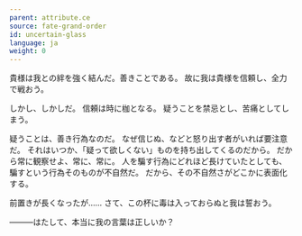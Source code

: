 ```yaml
---
parent: attribute.ce
source: fate-grand-order
id: uncertain-glass
language: ja
weight: 0
---
```


貴様は我との絆を強く結んだ。善きことである。
故に我は貴様を信頼し、全力で戦おう。

しかし、しかしだ。
信頼は時に枷となる。
疑うことを禁忌とし、苦痛としてしまう。

疑うことは、善き行為なのだ。
なぜ信じぬ、などと怒り出す者がいれば要注意だ。
それはいつか、「疑って欲しくない」ものを持ち出してくるのだから。
だから常に観察せよ、常に、常に。
人を騙す行為にどれほど長けていたとしても、騙すという行為そのものが不自然だ。
だから、その不自然さがどこかに表面化する。

前置きが長くなったが……
さて、この杯に毒は入っておらぬと我は誓おう。

―――はたして、本当に我の言葉は正しいか？
